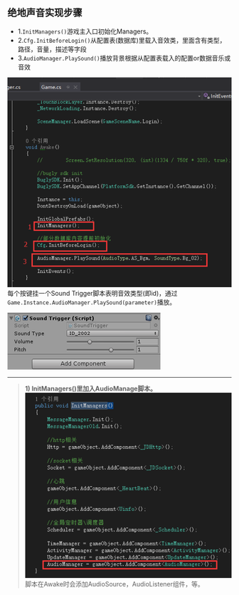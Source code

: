 ## 绝地声音实现步骤
* 1.`InitManagers()`游戏主入口初始化Managers。  
* 2.`Cfg.InitBeforeLogin()`从配置表(数据库)里载入音效类，里面含有类型，路径，音量，描述等字段
* 3.`AudioManager.PlaySound()`播放背景根据从配置表载入的配置or数据音乐或音效

![](pic/1.png)  
每个按键挂一个Sound Trigger脚本表明音效类型(即id)，通过`Game.Instance.AudioManager.PlaySound(parameter)`播放。

![](pic/3.png)

--- 

> **1) InitManagers()里加入AudioManage脚本。**
![](pic/2.png)  
脚本在Awake时会添加AudioSource，AudioListener组件，等。
